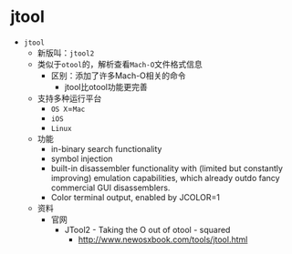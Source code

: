# jtool

* `jtool`
  * 新版叫：`jtool2`
  * 类似于`otool`的，解析查看`Mach-O`文件格式信息
    * 区别：添加了许多Mach-O相关的命令
      * jtool比otool功能更完善
  * 支持多种运行平台
    * `OS X`=`Mac`
    * `iOS`
    * `Linux`
  * 功能
    * in-binary search functionality
    * symbol injection
    * built-in disassembler functionality with (limited but constantly improving) emulation capabilities, which already outdo fancy commercial GUI disassemblers.
    * Color terminal output, enabled by JCOLOR=1
  * 资料
    * 官网
      * JTool2 - Taking the O out of otool - squared
        * http://www.newosxbook.com/tools/jtool.html
